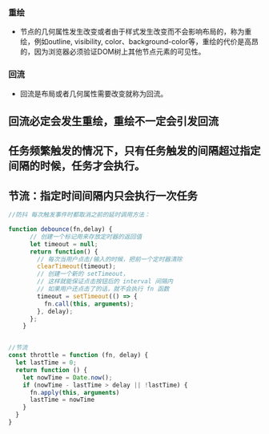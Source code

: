 ### 重绘
* 节点的几何属性发生改变或者由于样式发生改变而不会影响布局的，称为重绘，例如outline, visibility, color、background-color等，重绘的代价是高昂的，因为浏览器必须验证DOM树上其他节点元素的可见性。

### 回流
* 回流是布局或者几何属性需要改变就称为回流。

## 回流必定会发生重绘，重绘不一定会引发回流

## 任务频繁触发的情况下，只有任务触发的间隔超过指定间隔的时候，任务才会执行。

## 节流：指定时间间隔内只会执行一次任务

```js
//防抖 每次触发事件时都取消之前的延时调用方法：

function debounce(fn,delay) {
      // 创建一个标记用来存放定时器的返回值
      let timeout = null;
      return function() {
        // 每次当用户点击/输入的时候，把前一个定时器清除
        clearTimeout(timeout);
        // 创建一个新的 setTimeout，
        // 这样就能保证点击按钮后的 interval 间隔内
        // 如果用户还点击了的话，就不会执行 fn 函数
        timeout = setTimeout(() => {
          fn.call(this, arguments);
        }, delay);
      };
    }


//节流
const throttle = function (fn, delay) {
  let lastTime = 0;
  return function () {
    let nowTime = Date.now();
    if (nowTime - lastTime > delay || !lastTime) {
      fn.apply(this, arguments)
      lastTime = nowTime
    }
  }
}

```
